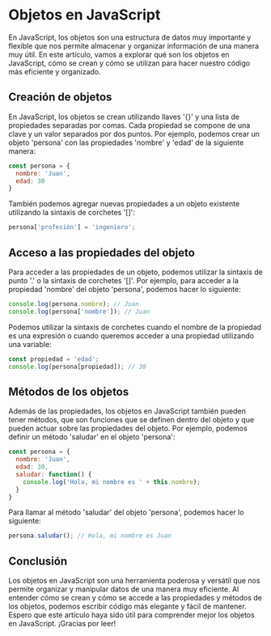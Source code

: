 # Objetos en JavaScript

En JavaScript, los objetos son una estructura de datos muy importante y flexible que nos permite almacenar y organizar información de una manera muy útil. En este artículo, vamos a explorar qué son los objetos en JavaScript, cómo se crean y cómo se utilizan para hacer nuestro código más eficiente y organizado.

## Creación de objetos

En JavaScript, los objetos se crean utilizando llaves '{}' y una lista de propiedades separadas por comas. Cada propiedad se compone de una clave y un valor separados por dos puntos. Por ejemplo, podemos crear un objeto 'persona' con las propiedades 'nombre' y 'edad' de la siguiente manera:

```jsx
const persona = {
  nombre: 'Juan',
  edad: 30
}

```

También podemos agregar nuevas propiedades a un objeto existente utilizando la sintaxis de corchetes '[]':

```jsx
persona['profesión'] = 'ingeniero';

```

## Acceso a las propiedades del objeto

Para acceder a las propiedades de un objeto, podemos utilizar la sintaxis de punto '.' o la sintaxis de corchetes '[]'. Por ejemplo, para acceder a la propiedad 'nombre' del objeto 'persona', podemos hacer lo siguiente:

```jsx
console.log(persona.nombre); // Juan
console.log(persona['nombre']); // Juan

```

Podemos utilizar la sintaxis de corchetes cuando el nombre de la propiedad es una expresión o cuando queremos acceder a una propiedad utilizando una variable:

```jsx
const propiedad = 'edad';
console.log(persona[propiedad]); // 30

```

## Métodos de los objetos

Además de las propiedades, los objetos en JavaScript también pueden tener métodos, que son funciones que se definen dentro del objeto y que pueden actuar sobre las propiedades del objeto. Por ejemplo, podemos definir un método 'saludar' en el objeto 'persona':

```jsx
const persona = {
  nombre: 'Juan',
  edad: 30,
  saludar: function() {
    console.log('Hola, mi nombre es ' + this.nombre);
  }
}

```

Para llamar al método 'saludar' del objeto 'persona', podemos hacer lo siguiente:

```jsx
persona.saludar(); // Hola, mi nombre es Juan

```

## Conclusión

Los objetos en JavaScript son una herramienta poderosa y versátil que nos permite organizar y manipular datos de una manera muy eficiente. Al entender cómo se crean y cómo se accede a las propiedades y métodos de los objetos, podemos escribir código más elegante y fácil de mantener. Espero que este artículo haya sido útil para comprender mejor los objetos en JavaScript. ¡Gracias por leer!